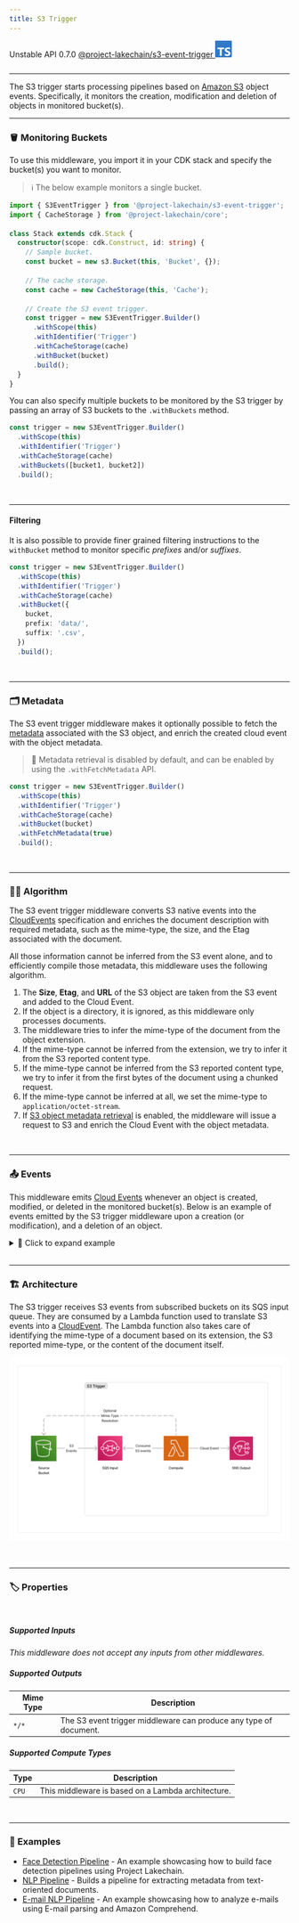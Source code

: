 ```yaml
---
title: S3 Trigger
---
```


<span title="Label: Pro" data-view-component="true" class="Label Label--api text-uppercase">
  Unstable API
</span>
<span title="Label: Pro" data-view-component="true" class="Label Label--version text-uppercase">
  0.7.0
</span>
<span title="Label: Pro" data-view-component="true" class="Label Label--package">
  <a target="_blank" href="https://www.npmjs.com/package/@project-lakechain/s3-event-trigger">
    @project-lakechain/s3-event-trigger
  </a>
</span>
<span class="language-icon">
  <svg role="img" viewBox="0 0 24 24" width="30" xmlns="http://www.w3.org/2000/svg" style="fill: #3178C6;"><title>TypeScript</title><path d="M1.125 0C.502 0 0 .502 0 1.125v21.75C0 23.498.502 24 1.125 24h21.75c.623 0 1.125-.502 1.125-1.125V1.125C24 .502 23.498 0 22.875 0zm17.363 9.75c.612 0 1.154.037 1.627.111a6.38 6.38 0 0 1 1.306.34v2.458a3.95 3.95 0 0 0-.643-.361 5.093 5.093 0 0 0-.717-.26 5.453 5.453 0 0 0-1.426-.2c-.3 0-.573.028-.819.086a2.1 2.1 0 0 0-.623.242c-.17.104-.3.229-.393.374a.888.888 0 0 0-.14.49c0 .196.053.373.156.529.104.156.252.304.443.444s.423.276.696.41c.273.135.582.274.926.416.47.197.892.407 1.266.628.374.222.695.473.963.753.268.279.472.598.614.957.142.359.214.776.214 1.253 0 .657-.125 1.21-.373 1.656a3.033 3.033 0 0 1-1.012 1.085 4.38 4.38 0 0 1-1.487.596c-.566.12-1.163.18-1.79.18a9.916 9.916 0 0 1-1.84-.164 5.544 5.544 0 0 1-1.512-.493v-2.63a5.033 5.033 0 0 0 3.237 1.2c.333 0 .624-.03.872-.09.249-.06.456-.144.623-.25.166-.108.29-.234.373-.38a1.023 1.023 0 0 0-.074-1.089 2.12 2.12 0 0 0-.537-.5 5.597 5.597 0 0 0-.807-.444 27.72 27.72 0 0 0-1.007-.436c-.918-.383-1.602-.852-2.053-1.405-.45-.553-.676-1.222-.676-2.005 0-.614.123-1.141.369-1.582.246-.441.58-.804 1.004-1.089a4.494 4.494 0 0 1 1.47-.629 7.536 7.536 0 0 1 1.77-.201zm-15.113.188h9.563v2.166H9.506v9.646H6.789v-9.646H3.375z"/></svg>
</span>
<div style="margin-top: 26px"></div>

---

The S3 trigger starts processing pipelines based on [Amazon S3](https://docs.aws.amazon.com/AmazonS3/latest/userguide/Welcome.html) object events. Specifically, it monitors the creation, modification and deletion of objects in monitored bucket(s).

---

### 🪣 Monitoring Buckets

To use this middleware, you import it in your CDK stack and specify the bucket(s) you want to monitor.

> ℹ️ The below example monitors a single bucket.

```typescript
import { S3EventTrigger } from '@project-lakechain/s3-event-trigger';
import { CacheStorage } from '@project-lakechain/core';

class Stack extends cdk.Stack {
  constructor(scope: cdk.Construct, id: string) {
    // Sample bucket.
    const bucket = new s3.Bucket(this, 'Bucket', {});

    // The cache storage.
    const cache = new CacheStorage(this, 'Cache');

    // Create the S3 event trigger.
    const trigger = new S3EventTrigger.Builder()
      .withScope(this)
      .withIdentifier('Trigger')
      .withCacheStorage(cache)
      .withBucket(bucket)
      .build();
  }
}
```

You can also specify multiple buckets to be monitored by the S3 trigger by passing an array of S3 buckets to the `.withBuckets` method.

```typescript
const trigger = new S3EventTrigger.Builder()
  .withScope(this)
  .withIdentifier('Trigger')
  .withCacheStorage(cache)
  .withBuckets([bucket1, bucket2])
  .build();
```

<br />

---

#### Filtering

It is also possible to provide finer grained filtering instructions to the `withBucket` method to monitor specific *prefixes* and/or *suffixes*.

```typescript
const trigger = new S3EventTrigger.Builder()
  .withScope(this)
  .withIdentifier('Trigger')
  .withCacheStorage(cache)
  .withBucket({
    bucket,
    prefix: 'data/',
    suffix: '.csv',
  })
  .build();
```

<br />

---

### 🗂️ Metadata

The S3 event trigger middleware makes it optionally possible to fetch the [metadata](https://docs.aws.amazon.com/AmazonS3/latest/userguide/UsingMetadata.html) associated with the S3 object, and enrich the created cloud event with the object metadata.

> 💁 Metadata retrieval is disabled by default, and can be enabled by using the `.withFetchMetadata` API.

```typescript
const trigger = new S3EventTrigger.Builder()
  .withScope(this)
  .withIdentifier('Trigger')
  .withCacheStorage(cache)
  .withBucket(bucket)
  .withFetchMetadata(true)
  .build();
```

<br />

---

### 👨‍💻 Algorithm

The S3 event trigger middleware converts S3 native events into the [CloudEvents](/project-lakechain/general/events) specification and enriches the document description with required metadata, such as the mime-type, the size, and the Etag associated with the document.

All those information cannot be inferred from the S3 event alone, and to efficiently compile those metadata, this middleware uses the following algorithm.

1. The **Size**, **Etag**, and **URL** of the S3 object are taken from the S3 event and added to the Cloud Event.
2. If the object is a directory, it is ignored, as this middleware only processes documents.
3. The middleware tries to infer the mime-type of the document from the object extension.
4. If the mime-type cannot be inferred from the extension, we try to infer it from the S3 reported content type.
5. If the mime-type cannot be inferred from the S3 reported content type, we try to infer it from the first bytes of the document using a chunked request.
6. If the mime-type cannot be inferred at all, we set the mime-type to `application/octet-stream`.
7. If [S3 object metadata retrieval](#%EF%B8%8F-metadata) is enabled, the middleware will issue a request to S3 and enrich the Cloud Event with the object metadata.

<br />

---

### 📤 Events

This middleware emits [Cloud Events](/project-lakechain/general/events) whenever an object is created, modified, or deleted in the monitored bucket(s). Below is an example of events emitted by the S3 trigger middleware upon a creation (or modification), and a deletion of an object.

<details>
  <summary>💁 Click to expand example</summary>
<table>
<tr>
<td>Event Type</td>
<td>Example</td>
</tr>
<tr>
<td>Document Creation or Update</td>
<td>

```json
{
  "specversion": "1.0",
  "id": "1780d5de-fd6f-4530-98d7-82ebee85ea39",
  "type": "document-created",
  "time": "2023-10-22T13:19:10.657Z",
  "data": {
      "chainId": "6ebf76e4-f70c-440c-98f9-3e3e7eb34c79",
      "source": {
          "url": "s3://bucket/document.txt",
          "type": "text/plain",
          "size": 26378,
          "etag": "1243cbd6cf145453c8b5519a2ada4779"
      },
      "document": {
          "url": "s3://bucket/document.txt",
          "type": "text/plain",
          "size": 26378,
          "etag": "1243cbd6cf145453c8b5519a2ada4779"
      },
      "metadata": {},
      "callStack": [
        "s3-event-trigger"
      ]
  }
}
```

</td>
</tr>
<tr>
<td>Document Deletion</td>
<td>

```json
{
  "specversion": "1.0",
  "id": "2f20a29d-c96f-4e2f-a64e-855a9c1e14bb",
  "type": "document-deleted",
  "time": "2023-10-22T13:20:00.657Z",
  "data": {
      "chainId": "dd50a7f2-4263-4266-bb5f-dea2ab8970c3",
      "source": {
          "url": "s3://bucket/document.txt",
          "type": "text/plain"
      },
      "document": {
          "url": "s3://bucket/document.txt",
          "type": "text/plain"
      },
      "metadata": {},
      "callStack": [
        "s3-event-trigger"
      ]
  }
}
```

</td>
</tr>
</table>
</details>

<br />

---

### 🏗️ Architecture

The S3 trigger receives S3 events from subscribed buckets on its SQS input queue. They are consumed by a Lambda function used to translate S3 events into a [CloudEvent](/project-lakechain/general/events). The Lambda function also takes care of identifying the mime-type of a document based on its extension, the S3 reported mime-type, or the content of the document itself.

![Architecture](../../../assets/s3-event-trigger-architecture.png)

<br />

---

### 🏷️ Properties

<br />

##### Supported Inputs

*This middleware does not accept any inputs from other middlewares.*

##### Supported Outputs

| Mime Type | Description |
| --------- | ----------- |
| `*/*`     | The S3 event trigger middleware can produce any type of document. |

##### Supported Compute Types

| Type  | Description |
| ----- | ----------- |
| `CPU` | This middleware is based on a Lambda architecture. |

<br />

---

### 📖 Examples

- [Face Detection Pipeline](https://github.com/awslabs/project-lakechain/tree/main/examples/simple-pipelines/face-detection-pipeline) - An example showcasing how to build face detection pipelines using Project Lakechain.
- [NLP Pipeline](https://github.com/awslabs/project-lakechain/tree/main/examples/simple-pipelines/nlp-pipeline) - Builds a pipeline for extracting metadata from text-oriented documents.
- [E-mail NLP Pipeline](https://github.com/awslabs/project-lakechain/tree/main/examples/simple-pipelines/email-nlp-pipeline) - An example showcasing how to analyze e-mails using E-mail parsing and Amazon Comprehend.
